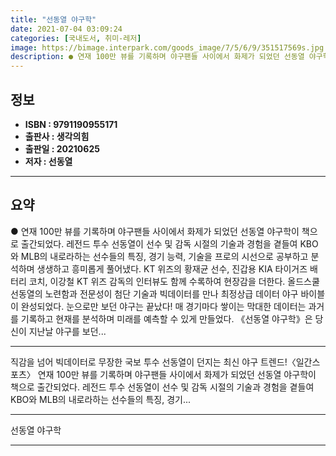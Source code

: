 ```yaml
---
title: "선동열 야구학"
date: 2021-07-04 03:09:24
categories: [국내도서, 취미-레저]
image: https://bimage.interpark.com/goods_image/7/5/6/9/351517569s.jpg
description: ● 연재 100만 뷰를 기록하며 야구팬들 사이에서 화제가 되었던 선동열 야구학이 책으로 출간되었다. 레전드 투수 선동열이 선수 및 감독 시절의 기술과 경험을 곁들여 KBO와 MLB의 내로라하는 선수들의 특징, 경기 능력, 기술을 프로의 시선으로 공부하고 분석하며 생생하고 흥미롭게 풀어
---
```


## **정보**

- **ISBN : 9791190955171**
- **출판사 : 생각의힘**
- **출판일 : 20210625**
- **저자 : 선동열**

------



## **요약**

●  연재 100만 뷰를 기록하며 야구팬들 사이에서 화제가 되었던 선동열 야구학이 책으로 출간되었다. 레전드 투수 선동열이 선수 및 감독 시절의 기술과 경험을 곁들여 KBO와 MLB의 내로라하는 선수들의 특징, 경기 능력, 기술을 프로의 시선으로 공부하고 분석하며 생생하고 흥미롭게 풀어냈다. KT 위즈의 황재균 선수, 진갑용 KIA 타이거즈 배터리 코치, 이강철 KT 위즈 감독의 인터뷰도 함께 수록하여 현장감을 더한다. 올드스쿨 선동열의 노련함과 전문성이 첨단 기술과 빅데이터를 만나 최정상급 데이터 야구 바이블이 완성되었다. 눈으로만 보던 야구는 끝났다! 매 경기마다 쌓이는 막대한 데이터는 과거를 기록하고 현재를 분석하며 미래를 예측할 수 있게 만들었다. 《선동열 야구학》은 당신이 지난날 야구를 보던...

------

직감을 넘어 빅데이터로 무장한
국보 투수 선동열이 던지는 최신 야구 트렌드!〈일간스포츠〉 연재 100만 뷰를 기록하며 야구팬들 사이에서 화제가 되었던 선동열 야구학이 책으로 출간되었다. 레전드 투수 선동열이 선수 및 감독 시절의 기술과 경험을 곁들여 KBO와 MLB의 내로라하는 선수들의 특징, 경기... 

------


선동열 야구학 

------


